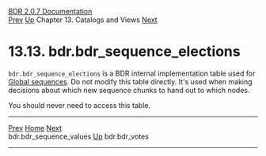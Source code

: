   [BDR 2.0.7 Documentation](README.md)                                                                                                                           
  [Prev](catalog-bdr-sequence-values.md "bdr.bdr_sequence_values")   [Up](catalogs-views.md)    Chapter 13. Catalogs and Views    [Next](catalog-bdr-votes.md "bdr.bdr_votes")  


# 13.13. bdr.bdr_sequence_elections

`bdr.bdr_sequence_elections` is a BDR internal implementation
table used for [Global sequences](global-sequences.md). Do not modify
this table directly. It\'s used when making decisions about which new
sequence chunks to hand out to which nodes.

You should never need to access this table.



  --------------------------------------------------------- ------------------------------------------ -----------------------------------------------
  [Prev](catalog-bdr-sequence-values.md)       [Home](README.md)        [Next](catalog-bdr-votes.md)  
  bdr.bdr_sequence_values                                    [Up](catalogs-views.md)                                    bdr.bdr_votes
  --------------------------------------------------------- ------------------------------------------ -----------------------------------------------
